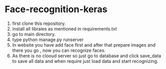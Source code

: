 # Face-recognition-keras

1. first clone this repository.
2. install all libraies as mentioned in requirements.txt
3. go to main directory.
4. type python manage.py runserver
5. In website you have add face first and after that prepare images and there you go , now you can recognize faces. 
6. As there is no clooud server so just go to database and click save_data to save all data and when require just load data and start recognizing.
